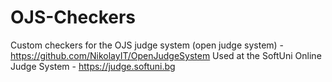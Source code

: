 # OJS-Checkers
Custom checkers for the OJS judge system (open judge system) - https://github.com/NikolayIT/OpenJudgeSystem
Used at the SoftUni Online Judge System - https://judge.softuni.bg

